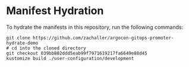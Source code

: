 # Manifest Hydration

To hydrate the manifests in this repository, run the following commands:

```shell
git clone https://github.com/zachaller/argocon-gitops-promoter-hydrate-demo
# cd into the cloned directory
git checkout 039bb802ddd5eab99f7971619217fa6649e88d45
kustomize build ./user-configuration/development
```
